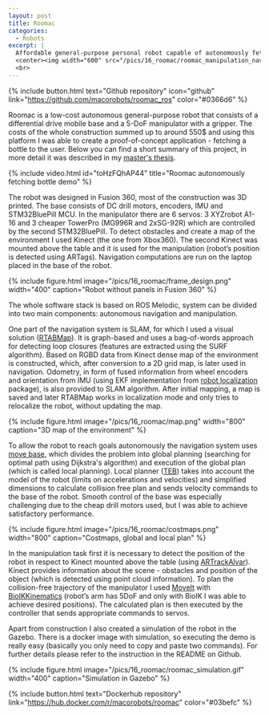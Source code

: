 ```yaml
---
layout: post
title: Roomac
categories:
  - Robots
excerpt: |
  Affordable general-purpose personal robot capable of autonomously fetching objects
  <center><img width="600" src="/pics/16_roomac/roomac_manipulation_navigation.gif"></center>
  <br>
---
```

{% include button.html text="Github repository" icon="github" link="https://github.com/macorobots/roomac_ros" color="#0366d6" %}

Roomac is a low-cost autonomous general-purpose robot that consists of a differential drive mobile base and a 5-DoF manipulator with a gripper. The costs of the whole construction summed up to around 550$ and using this platform I was able to create a proof-of-concept application - fetching a bottle to the user. Below you can find a short summary of this project, in more detail it was described in my [master's thesis](https://raw.githubusercontent.com/macstepien/macstepien.github.io/master/files/masters_thesis_maciej_stepien.pdf).


{% include video.html id="toHzFQhAP44" title="Roomac autonomously fetching bottle demo" %}

The robot was designed in Fusion 360, most of the construction was 3D printed. The base consists of DC drill motors, encoders, IMU and STM32BluePill MCU. In the manipulator there are 6 servos: 3 XYZrobot A1-16 and 3 cheaper TowerPro (MG996R and 2xSG-92R) which are controlled by the second STM32BluePill. To detect obstacles and create a map of the environment I used Kinect (the one from Xbox360). The second Kinect was mounted above the table and it is used for the manipulation (robot’s position is detected using ARTags). Navigation computations are run on the laptop placed in the base of the robot.

{% include figure.html image="/pics/16_roomac/frame_design.png" width="400" caption="Robot without panels in Fusion 360" %}

The whole software stack is based on ROS Melodic, system can be divided into two main components: autonomous navigation and manipulation. 

One part of the navigation system is SLAM, for which I used a visual solution ([RTABMap](http://introlab.github.io/rtabmap/)). It is graph-based and uses a bag-of-words approach for detecting loop closures (features are extracted using the SURF algorithm). Based on RGBD data from Kinect dense map of the environment is constructed, which, after conversion to a 2D grid map, is later used in navigation. Odometry, in form of fused information from wheel encoders and orientation from IMU (using EKF implementation from [robot localization](http://docs.ros.org/en/noetic/api/robot_localization/html/index.html) package), is also provided to SLAM algorithm. After initial mapping, a map is saved and later RTABMap works in localization mode and only tries to relocalize the robot, without updating the map.

{% include figure.html image="/pics/16_roomac/map.png" width="800" caption="3D map of the environment" %}

To allow the robot to reach goals autonomously the navigation system uses [move base](http://wiki.ros.org/move_base), which divides the problem into global planning (searching for optimal path using Dijkstra's algorithm) and execution of the global plan (which is called local planning). Local planner ([TEB](http://wiki.ros.org/teb_local_planner)) takes into account the model of the robot (limits on accelerations and velocities) and simplified dimensions to calculate collision free plan and sends velocity commands to the base of the robot. Smooth control of the base was especially challenging due to the cheap drill motors used, but I was able to achieve satisfactory performance.

{% include figure.html image="/pics/16_roomac/costmaps.png" width="800" caption="Costmaps, global and local plan" %}

In the manipulation task first it is necessary to detect the position of the robot in respect to Kinect mounted above the table (using [ARTrackAlvar](http://wiki.ros.org/ar_track_alvar)). Kinect provides information about the scene - obstacles and position of the object (which is detected using point cloud information). To plan the collision-free trajectory of the manipulator I used [MoveIt](https://moveit.ros.org/) with [BioIKKinematics](https://github.com/TAMS-Group/bio_ik.git) (robot’s arm has 5DoF and only with BioIK I was able to achieve desired positions). The calculated plan is then executed by the controller that sends appropriate commands to servos.

Apart from construction I also created a simulation of the robot in the Gazebo. There is a docker image with simulation, so executing the demo is really easy (basically you only need to copy and paste two commands). For further details please refer to the instruction in the README on Github.

{% include figure.html image="/pics/16_roomac/roomac_simulation.gif" width="400" caption="Simulation in Gazebo" %}

{% include button.html text="Dockerhub repository" link="https://hub.docker.com/r/macorobots/roomac" color="#03befc" %}